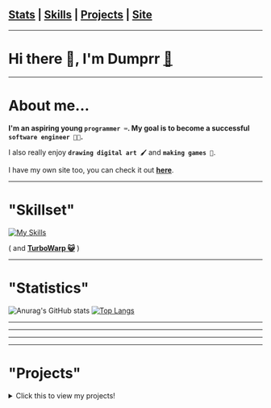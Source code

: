 [**Stats**](https://github.com/dumprr#statistics) | [**Skills**](https://github.com/dumprr#skillset) | [**Projects**](https://github.com/dumprr#projects) | [**Site**](https://dumprr.github.io/)
---
---
# Hi there 👋, I'm Dumprr [📨](mailto:duhhhmprr@proton.me)
---
# About me...

**I'm an aspiring young `programmer ⌨️`. My goal is to become a successful `software engineer 👨‍💻`.**

I also really enjoy **`drawing digital art 🖌️`** and **`making games 👾`**. 

I have my own site too, you can check it out [**here**](https://dumprr.github.io/).

---
# "Skillset"
[![My Skills](https://skillicons.dev/icons?i=html,css,js,nodejs,py,vscode,replit,github,heroku,discord,bots&theme=dark)](https://skillicons.dev)

( and [**TurboWarp 😺**](https://turbowarp.org/) )

---

# "Statistics"

![Anurag's GitHub stats](https://github-readme-stats.vercel.app/api?username=dumprr&show_icons=true&theme=tokyonight&line_height=28&hide_border=true)
[![Top Langs](https://github-readme-stats.vercel.app/api/top-langs/?username=dumprr&layout=donut&theme=tokyonight&hide_border=true)](https://github.com/anuraghazra/github-readme-stats)

---
---



---
---
# "Projects"
<details>
  <summary>Click this to view my projects!</summary><br>


Making a game in 14 days for [**My First Game Jam**](https://itch.io/jam/my-first-game-jam-summer-2023) (WILL UPDATE WHEN RELEASED)

[**Windows 95 Key Genner**](https://dumprr.github.io/Win95CDKey/) made in TurboWarp/Scratch 3 

[**Ex(py)riments**](https://github.com/dumprr/Ex-Py-riments), a bunch of little gadgets made in Python 

[**My Website**](https://dumprr.github.io/), (still VERY new, I just started learning HTML)

[**Sentaku**](https://github.com/dumprr/Sentaku), a generic discord bot with advanced generic features.
</details>
